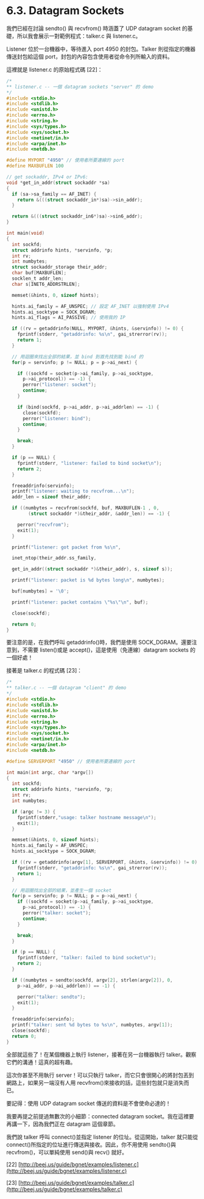 # 6.3. Datagram Sockets

我們已經在討論 sendto() 與 recvfrom() 時涵蓋了 UDP datagram socket 的基礎，所以我會展示一對範例程式：talker.c 與 listener.c。

Listener 位於一台機器中，等待進入 port 4950 的封包。Talker 則從指定的機器傳送封包給這個 port，封包的內容包含使用者從命令列所輸入的資料。

這裡就是 listener.c 的原始程式碼 \[22]：

```c
/*
** listener.c -- 一個 datagram sockets "server" 的 demo
*/
#include <stdio.h>
#include <stdlib.h>
#include <unistd.h>
#include <errno.h>
#include <string.h>
#include <sys/types.h>
#include <sys/socket.h>
#include <netinet/in.h>
#include <arpa/inet.h>
#include <netdb.h>

#define MYPORT "4950" // 使用者所要連線的 port
#define MAXBUFLEN 100

// get sockaddr, IPv4 or IPv6:
void *get_in_addr(struct sockaddr *sa)
{
  if (sa->sa_family == AF_INET) {
    return &(((struct sockaddr_in*)sa)->sin_addr);
  }

  return &(((struct sockaddr_in6*)sa)->sin6_addr);
}

int main(void)
{
  int sockfd;
  struct addrinfo hints, *servinfo, *p;
  int rv;
  int numbytes;
  struct sockaddr_storage their_addr;
  char buf[MAXBUFLEN];
  socklen_t addr_len;
  char s[INET6_ADDRSTRLEN];

  memset(&hints, 0, sizeof hints);

  hints.ai_family = AF_UNSPEC; // 設定 AF_INET 以強制使用 IPv4
  hints.ai_socktype = SOCK_DGRAM;
  hints.ai_flags = AI_PASSIVE; // 使用我的 IP

  if ((rv = getaddrinfo(NULL, MYPORT, &hints, &servinfo)) != 0) {
    fprintf(stderr, "getaddrinfo: %s\n", gai_strerror(rv));
    return 1;
  }

  // 用迴圈來找出全部的結果，並 bind 到首先找到能 bind 的
  for(p = servinfo; p != NULL; p = p->ai_next) {

    if ((sockfd = socket(p->ai_family, p->ai_socktype,
      p->ai_protocol)) == -1) {
      perror("listener: socket");
      continue;
    }

    if (bind(sockfd, p->ai_addr, p->ai_addrlen) == -1) {
      close(sockfd);
      perror("listener: bind");
      continue;
    }

    break;
  }

  if (p == NULL) {
    fprintf(stderr, "listener: failed to bind socket\n");
    return 2;
  }

  freeaddrinfo(servinfo);
  printf("listener: waiting to recvfrom...\n");
  addr_len = sizeof their_addr;

  if ((numbytes = recvfrom(sockfd, buf, MAXBUFLEN-1 , 0, 
        (struct sockaddr *)&their_addr, &addr_len)) == -1) {

    perror("recvfrom");
    exit(1);
  }

  printf("listener: got packet from %s\n",

  inet_ntop(their_addr.ss_family,

  get_in_addr((struct sockaddr *)&their_addr), s, sizeof s));

  printf("listener: packet is %d bytes long\n", numbytes);

  buf[numbytes] = '\0';

  printf("listener: packet contains \"%s\"\n", buf);

  close(sockfd);

  return 0;
}
```

要注意的是，在我們呼叫 getaddrinfo()時，我們是使用 SOCK\_DGRAM。還要注意到，不需要 listen()或是 accept()，這是使用（免連線）datagram sockets 的一個好處！

接著是 talker.c 的程式碼 \[23]：

```c
/*
** talker.c -- 一個 datagram "client" 的 demo
*/
#include <stdio.h>
#include <stdlib.h>
#include <unistd.h>
#include <errno.h>
#include <string.h>
#include <sys/types.h>
#include <sys/socket.h>
#include <netinet/in.h>
#include <arpa/inet.h>
#include <netdb.h>

#define SERVERPORT "4950" // 使用者所要連線的 port

int main(int argc, char *argv[])
{
  int sockfd;
  struct addrinfo hints, *servinfo, *p;
  int rv;
  int numbytes;

  if (argc != 3) {
    fprintf(stderr,"usage: talker hostname message\n");
    exit(1);
  }

  memset(&hints, 0, sizeof hints);
  hints.ai_family = AF_UNSPEC;
  hints.ai_socktype = SOCK_DGRAM;

  if ((rv = getaddrinfo(argv[1], SERVERPORT, &hints, &servinfo)) != 0) {
    fprintf(stderr, "getaddrinfo: %s\n", gai_strerror(rv));
    return 1;
  }

  // 用迴圈找出全部的結果，並產生一個 socket
  for(p = servinfo; p != NULL; p = p->ai_next) {
    if ((sockfd = socket(p->ai_family, p->ai_socktype,
      p->ai_protocol)) == -1) {
      perror("talker: socket");
      continue;
    }

    break;
  }

  if (p == NULL) {
    fprintf(stderr, "talker: failed to bind socket\n");
    return 2;
  }

  if ((numbytes = sendto(sockfd, argv[2], strlen(argv[2]), 0,
    p->ai_addr, p->ai_addrlen)) == -1) {

    perror("talker: sendto");
    exit(1);
  }

  freeaddrinfo(servinfo);
  printf("talker: sent %d bytes to %s\n", numbytes, argv[1]);
  close(sockfd);
  return 0;
}
```

全部就這些了！在某個機器上執行 listener，接著在另一台機器執行 talker。觀察它們的溝通！這真的超有趣。

這次你甚至不用執行 server！可以只執行 talker，而它只會很開心的將封包丟到網路上，如果另一端沒有人用 recvfrom()來接收的話，這些封包就只是消失而已。

要記得：使用 UDP datagram socket 傳送的資料是不會使命必達的！

我要再提之前提過無數次的小細節：connected datagram socket。我在這裡要再講一下，因為我們正在 datagram 這個章節。

我們說 talker 呼叫 connect()並指定 listener 的位址。從這開始，talker 就只能從 connect()所指定的位址進行傳送與接收。因此，你不用使用 sendto()與 recvfrom()，可以單純使用 send()與 recv() 就好。

\[22] [http://beej.us/guide/bgnet/examples/listener.c](http://beej.us/guide/bgnet/examples/listener.c)

\[23] [http://beej.us/guide/bgnet/examples/talker.c](http://beej.us/guide/bgnet/examples/talker.c)
